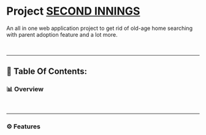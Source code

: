 

#  Project [SECOND INNINGS](https://github.com/)



An all in one web application project to get rid of old-age home searching with parent adoption feature and a lot more.

<br>

---

## 🎯 Table Of Contents:


### 📊 Overview

<p></p><br>

---

### ⚙ Features

<!-- <br>

1.An SOS button and customer service number through call for emergency.

   <br>
2. Safe & secure Government-certified Kennels for boarding purpose

   <br>
3. Doctors at your doorstep in emergency situations & online doctor consultation with 24/7 availability

   <br>
4. Training centers for pets
   <br> -->

